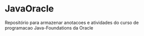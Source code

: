 # JavaOracle
Repositório para armazenar anotacoes e atividades do curso de programacao Java-Foundations da Oracle
